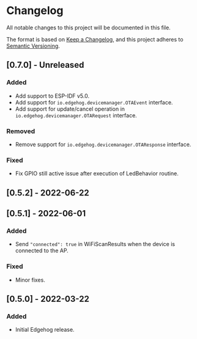 # Changelog
All notable changes to this project will be documented in this file.

The format is based on [Keep a Changelog](https://keepachangelog.com/en/1.0.0/),
and this project adheres to [Semantic Versioning](https://semver.org/spec/v2.0.0.html).

## [0.7.0] - Unreleased
### Added
- Add support to ESP-IDF v5.0.
- Add support for `io.edgehog.devicemanager.OTAEvent` interface.
- Add support for update/cancel operation in `io.edgehog.devicemanager.OTARequest` interface.

### Removed
- Remove support for `io.edgehog.devicemanager.OTAResponse` interface.

### Fixed
- Fix GPIO still active issue after execution of LedBehavior routine.

## [0.5.2] - 2022-06-22

## [0.5.1] - 2022-06-01
### Added
- Send `"connected": true` in WiFiScanResults when the device is connected to the AP.

### Fixed
- Minor fixes.

## [0.5.0] - 2022-03-22
### Added
- Initial Edgehog release.
